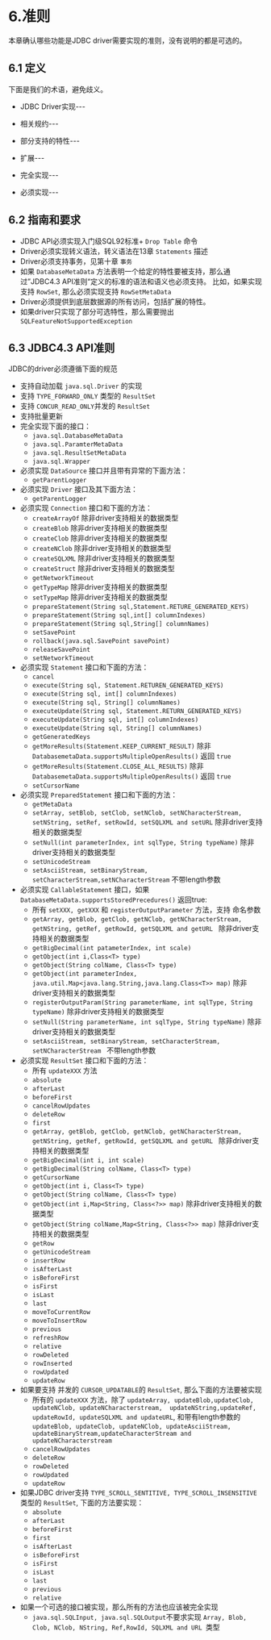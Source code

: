 # 6.准则

本章确认哪些功能是JDBC driver需要实现的准则，没有说明的都是可选的。

## 6.1 定义

下面是我们的术语，避免歧义。

* JDBC Driver实现---

* 相关规约---

* 部分支持的特性---

* 扩展---

* 完全实现---

* 必须实现---

## 6.2 指南和要求

* JDBC API必须实现入门级SQL92标准+ `Drop Table` 命令
* Driver必须实现转义语法，转义语法在13章 `Statements` 描述
* Driver必须支持事务，见第十章 `事务`
* 如果 `DatabaseMetaData` 方法表明一个给定的特性要被支持，那么通过”JDBC4.3 API准则“定义的标准的语法和语义也必须支持。
    比如，如果实现支持 `RowSet`, 那么必须实现支持 `RowSetMetaData`
* Driver必须提供到底层数据源的所有访问，包括扩展的特性。
* 如果driver只实现了部分可选特性，那么需要抛出 `SQLFeatureNotSupportedException`

## 6.3 JDBC4.3 API准则

JDBC的driver必须遵循下面的规范

* 支持自动加载 `java.sql.Driver` 的实现
* 支持 `TYPE_FORWARD_ONLY` 类型的 `ResultSet`    
* 支持 `CONCUR_READ_ONLY`并发的 `ResultSet`
* 支持批量更新
* 完全实现下面的接口：
    * `java.sql.DatabaseMetaData`
    * `java.sql.ParamterMetaData`
    * `java.sql.ResultSetMetaData`
    * `java.sql.Wrapper`
* 必须实现 `DataSource` 接口并且带有异常的下面方法：
    * `getParentLogger`
* 必须实现 `Driver` 接口及其下面方法：
    * `getParentLogger`
* 必须实现 `Connection` 接口和下面的方法：
    * `createArrayOf` 除非driver支持相关的数据类型
    * `createBlob` 除非driver支持相关的数据类型
    * `createClob` 除非driver支持相关的数据类型
    * `createNClob` 除非driver支持相关的数据类型
    * `createSQLXML` 除非driver支持相关的数据类型
    * `createStruct` 除非driver支持相关的数据类型
    * `getNetworkTimeout`
    * `getTypeMap` 除非driver支持相关的数据类型
    * `setTypeMap` 除非driver支持相关的数据类型
    * `prepareStatement(String sql,Statement.RETURE_GENERATED_KEYS)`
    * `prepareStatement(String sql,int[] columnIndexes)`
    * `prepareStatement(String sql,String[] columnNames)`
    * `setSavePoint`
    * `rollback(java.sql.SavePoint savePoint)`
    * `releaseSavePoint`
    * `setNetworkTimeout`
* 必须实现 `Statement` 接口和下面的方法：
    * `cancel`    
    * `execute(String sql, Statement.RETUREN_GENERATED_KEYS)`
    * `execute(String sql, int[] columnIndexes)`
    * `execute(String sql, String[] columnNames)`
    * `executeUpdate(String sql, Statement.RETURN_GENERATED_KEYS)`
    * `executeUpdate(String sql, int[] columnIndexes)`
    * `executeUpdate(String sql, String[] columnNames)`
    * `getGeneratedKeys`
    * `getMoreResults(Statement.KEEP_CURRENT_RESULT)` 除非 `DatabasemetaData.supportsMultipleOpenResults()` 返回 `true`
    * `getMoreResults(Statement.CLOSE_ALL_RESULTS)` 除非 `DatabasemetaData.supportsMultipleOpenResults()` 返回 `true`
    * `setCursorName`
* 必须实现 `PreparedStatement` 接口和下面的方法：
    * `getMetaData`     
    * `setArray, setBlob, setClob, setNClob, setNCharacterStream, setNString, setRef, setRowId, setSQLXML and setURL`
        除非driver支持相关的数据类型
    * `setNull(int parameterIndex, int sqlType, String typeName)` 除非driver支持相关的数据类型
    * `setUnicodeStream`
    * `setAsciiStream, setBinaryStream, setCharacterStream,setNCharacterStream` 不带length参数  
* 必须实现 `CallableStatement` 接口，如果 `DatabaseMetaData.supportsStoredPrecedures()` 返回true:
    * 所有 `setXXX, getXXX` 和 `registerOutputParameter` 方法，支持 命名参数
    * `getArray, getBlob, getClob, getNClob, getNCharacterStream,
       getNString, getRef, getRowId, getSQLXML and getURL ` 除非driver支持相关的数据类型
    * `getBigDecimal(int patameterIndex, int scale)`
    * `getObject(int i,Class<T> type)`
    * `getObject(String colName, Class<T> type)`
    * `getObject(int parameterIndex, java.util.Map<java.lang.String,java.lang.Class<T>> map)` 除非driver支持相关的数据类型
    * `registerOutputParam(String parameterName, int sqlType, String typeName)` 除非driver支持相关的数据类型
    * `setNull(String parameterName, int sqlType, String typeName)` 除非driver支持相关的数据类型
    * `setAsciiStream, setBinaryStream, setCharacterStream,
       setNCharacterStream ` 不带length参数  
* 必须实现 `ResultSet` 接口和下面的方法：
    * 所有 `updateXXX` 方法
    * `absolute`    
    * `afterLast`
    * `beforeFirst`
    * `cancelRowUpdates`
    * `deleteRow`
    * `first`
    * `getArray, getBlob, getClob, getNClob, getNCharacterStream,
       getNString, getRef, getRowId, getSQLXML and getURL ` 除非driver支持相关的数据类型
    * `getBigDecimal(int i, int scale)`
    * `getBigDecimal(String colName, Class<T> type)`
    * `getCursorName`
    * `getObject(int i, Class<T> type)`
    * `getObject(String colName, Class<T> type)`
    * `getObject(int i,Map<String, Class<?>> map)` 除非driver支持相关的数据类型
    * `getObject(String colName,Map<String, Class<?>> map)` 除非driver支持相关的数据类型
    * `getRow`
    * `getUnicodeStream`
    * `insertRow`
    * `isAfterLast`
    * `isBeforeFirst`
    * `isFirst`
    * `isLast`
    * `last`
    * `moveToCurrentRow`
    * `moveToInsertRow`
    * `previous`
    * `refreshRow`
    * `relative`
    * `rowDeleted`
    * `rowInserted`
    * `rowUpdated`
    * `updateRow`
* 如果要支持 并发的 `CURSOR_UPDATABLE`的 `ResultSet`, 那么下面的方法要被实现
    * 所有的 `updateXXX` 方法，除了 `updateArray, updateBlob,updateClob, updateNClob, updateNCharacterstream, 
    updateNString,updateRef, updateRowId, updateSQLXML and updateURL`, 和带有length参数的 `updateBlob, updateClob,
    updateNClob, updateAsciiStream, updateBinaryStream,updateCharacterStream and updateNCharacterstream`
    * `cancelRowUpdates`
    * `deleteRow`
    * `rowDeleted`
    * `rowUpdated`
    * `updateRow`
* 如果JDBC driver支持 `TYPE_SCROLL_SENTITIVE, TYPE_SCROLL_INSENSITIVE` 类型的 `ResultSet`, 下面的方法要实现：
    * `absolute`
    * `afterLast`
    * `beforeFirst`
    * `first`
    * `isAfterLast`
    * `isBeforeFirst`
    * `isFirst`
    * `isLast`
    * `last`
    * `previous`
    * `relative`
* 如果一个可选的接口被实现，那么所有的方法也应该被完全实现
    * `java.sql.SQLInput, java.sql.SQLOutput`不要求实现 `Array, Blob, Clob, NClob, NString, Ref,RowId, SQLXML and URL `类型

    